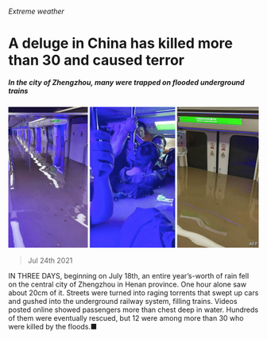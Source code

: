 ###### Extreme weather

# A deluge in China has killed more than 30 and caused terror 

##### In the city of Zhengzhou, many were trapped on flooded underground trains 

![image](images/20210724_CNP004_0.jpg) 

> Jul 24th 2021 

IN THREE DAYS, beginning on July 18th, an entire year’s-worth of rain fell on the central city of Zhengzhou in Henan province. One hour alone saw about 20cm of it. Streets were turned into raging torrents that swept up cars and gushed into the underground railway system, filling trains. Videos posted online showed passengers more than chest deep in water. Hundreds of them were eventually rescued, but 12 were among more than 30 who were killed by the floods.■

